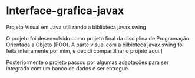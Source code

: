 # Interface-grafica-javax
Projeto Visual em Java utilizando a biblioteca javax.swing

O projeto foi desenvolvido como projeto final da disciplina de Programação Orientada a Objeto (POO). A parte visual com a bilbioteca javax.swing foi feita inteiramente por mim, e decidi compartilhar o projeto aqui.]

Posteriormente o projeto passou por algumas adaptações para ser integrado com um banco de dados e ser entregue.

